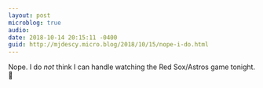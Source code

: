 ```yaml
---
layout: post
microblog: true
audio: 
date: 2018-10-14 20:15:11 -0400
guid: http://mjdescy.micro.blog/2018/10/15/nope-i-do.html
---
```

Nope. I do _not_ think I can handle watching the Red Sox/Astros game tonight. 😬
